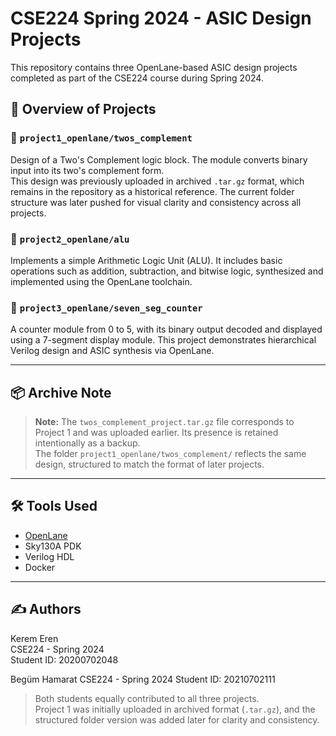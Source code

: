 # CSE224 Spring 2024 - ASIC Design Projects  
This repository contains three OpenLane-based ASIC design projects completed as part of the CSE224 course during Spring 2024.

## 🧠 Overview of Projects

### 📁 `project1_openlane/twos_complement`
Design of a Two's Complement logic block. The module converts binary input into its two's complement form.  
This design was previously uploaded in archived `.tar.gz` format, which remains in the repository as a historical reference. The current folder structure was later pushed for visual clarity and consistency across all projects.

### 📁 `project2_openlane/alu`
Implements a simple Arithmetic Logic Unit (ALU). It includes basic operations such as addition, subtraction, and bitwise logic, synthesized and implemented using the OpenLane toolchain.

### 📁 `project3_openlane/seven_seg_counter`
A counter module from 0 to 5, with its binary output decoded and displayed using a 7-segment display module. This project demonstrates hierarchical Verilog design and ASIC synthesis via OpenLane.

---

## 📦 Archive Note
> **Note:** The `twos_complement_project.tar.gz` file corresponds to Project 1 and was uploaded earlier. Its presence is retained intentionally as a backup.  
The folder `project1_openlane/twos_complement/` reflects the same design, structured to match the format of later projects.

---

## 🛠 Tools Used
- [OpenLane](https://github.com/The-OpenROAD-Project/OpenLane)
- Sky130A PDK
- Verilog HDL
- Docker

---

## ✍ Authors
Kerem Eren            
CSE224 - Spring 2024  
Student ID: 20200702048

Begüm Hamarat 
CSE224 - Spring 2024
Student ID: 20210702111

> Both students equally contributed to all three projects.  
Project 1 was initially uploaded in archived format (`.tar.gz`), and the structured folder version was added later for clarity and consistency.
